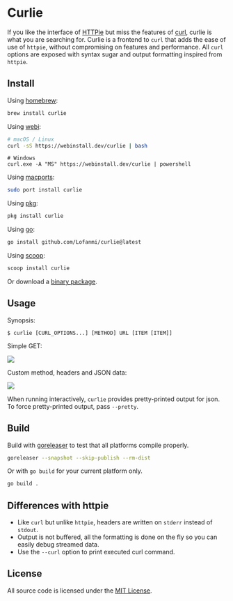 # Curlie

If you like the interface of [HTTPie](https://httpie.org) but miss the features of [curl](https://curl.haxx.se), curlie is what you are searching for. Curlie is a frontend to `curl` that adds the ease of use of `httpie`, without compromising on features and performance. All `curl` options are exposed with syntax sugar and output formatting inspired from `httpie`.

## Install

Using [homebrew](https://brew.sh/):

```sh
brew install curlie
```

Using [webi](https://webinstall.dev/curlie/):

```sh
# macOS / Linux
curl -sS https://webinstall.dev/curlie | bash
```

```pwsh
# Windows
curl.exe -A "MS" https://webinstall.dev/curlie | powershell
```

Using [macports](https://www.macports.org):

```sh
sudo port install curlie
```

Using [pkg](https://man.freebsd.org/pkg/8):

```sh
pkg install curlie
```

Using [go](https://golang.org/):

```sh
go install github.com/Lofanmi/curlie@latest
```

Using [scoop](https://scoop.sh/):

```sh
scoop install curlie
```

Or download a [binary package](https://github.com/Lofanmi/curlie/releases/latest).

## Usage

Synopsis:

    $ curlie [CURL_OPTIONS...] [METHOD] URL [ITEM [ITEM]]

Simple GET:

![](doc/get.png)

Custom method, headers and JSON data:

![](doc/put.png)

When running interactively, `curlie` provides pretty-printed output for json. To force pretty-printed output, pass `--pretty`.

## Build

Build with [goreleaser](https://goreleaser.com) to test that all platforms compile properly.

```sh
goreleaser --snapshot --skip-publish --rm-dist
```

Or with `go build` for your current platform only.

```sh
go build .
```

## Differences with httpie

* Like `curl` but unlike `httpie`, headers are written on `stderr` instead of `stdout`.
* Output is not buffered, all the formatting is done on the fly so you can easily debug streamed data.
* Use the `--curl` option to print executed curl command.

## License

All source code is licensed under the [MIT License](https://raw.github.com/Lofanmi/curlie/master/LICENSE).
